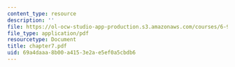 ```yaml
---
content_type: resource
description: ''
file: https://ol-ocw-studio-app-production.s3.amazonaws.com/courses/6-901-inventions-and-patents-fall-2005/69a4daaa8b00a4153e2ae5ef0a5cbdb6_chapter7.pdf
file_type: application/pdf
resourcetype: Document
title: chapter7.pdf
uid: 69a4daaa-8b00-a415-3e2a-e5ef0a5cbdb6
---
```

